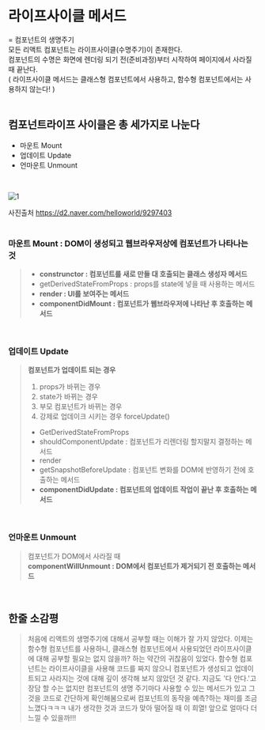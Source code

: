 # 라이프사이클 메서드<br>
= 컴포넌트의 생명주기 <br>
모든 리액트 컴포넌트는 라이프사이클(수명주기)이 존재한다.<br>
컴포넌트의 수명은 화면에 렌더링 되기 전(준비과정)부터 시작하여 페이지에서 사라질 때 끝난다.<br>
    ( 라이프사이클 메서드는 클래스형 컴포넌트에서 사용하고, 함수형 컴포넌트에서는 사용하지 않는다! )<br>
<br>

## 컴포넌트라이프 사이클은 총 세가지로 나눈다<br>
- 마운트 Mount 
- 업데이트 Update
- 언마운트 Unmount
<br>

![1](https://user-images.githubusercontent.com/85012454/183276096-424c28a0-4840-4176-bb42-184ed5e2174c.PNG)

사진출처 https://d2.naver.com/helloworld/9297403<br>
<br>

### 마운트 Mount : DOM이 생성되고 웹브라우저상에 컴포넌트가 나타나는 것<br>
> - **construnctor : 컴포넌트를 새로 만들 대 호출되는 클래스 생성자 메서드<br>**
> - getDerivedStateFromProps : props를 state에 넣을 때 사용하는 메서드<br>
> - **render : UI를 보여주는 메서드<br>**
> - **componentDidMount : 컴포넌트가 웹브라우저에 나타난 후 호출하는 메서드<br>**
<br>

### 업데이트 Update <br>
> **컴포넌트가 업데이트 되는 경우<br>**
> 1. props가 바뀌는 경우<br>
> 2. state가 바뀌는 경우<br>
> 3. 부모 컴포넌트가 바뀌는 경우<br>
> 4. 강제로 업데이크 시키는 경우 forceUpdate() <br>
> - GetDerivedStateFromProps<br>
> - shouldComponentUpdate : 컴포넌트가 리렌더링 할지말지 결정하는 메서드<br>
> - render<br>
> - getSnapshotBeforeUpdate : 컴포넌트 변화를 DOM에 반영하기 전에 호출하는 메서드<br>
> - **componentDidUpdate : 컴포넌트의 업데이트 작업이 끝난 후 호출하는 메서드**
<br>

### 언마운트 Unmount
> 컴포넌트가 DOM에서 사라질 때<br>
> **componentWillUnmount : DOM에서 컴포넌트가 제거되기 전 호출하는 메서드**
<br>


## 한줄 소감평
> 처음에 리액트의 생명주기에 대해서 공부할 때는 이해가 잘 가지 않았다. 이제는 함수형 컴포넌트를 사용하니, 클래스형 컴포넌트에서 사용되었던 라이프사이클에 대해 공부할 필요는 없지 않을까? 하는 약간의 귀찮음이 있었다. 함수형 컴포넌트는 라이프사이클을 사용해 코드를 짜지 않으니 컴포넌트가 생성되고 업데이트되고 사라지는 것에 대해 깊이 생각해 보지 않았던 것 같다. 지금도 '다 안다.'고 장담 할 수는 없지만 컴포넌트의 생명 주기마다 사용할 수 있는 메서드가 있고 그것을 코드로 간단하게 확인해봄으로써 컴포넌트의 동작을 예측?하는 재미를 조금 느꼈다ㅋㅋㅋ 내가 생각한 것과 코드가 맞아 떨어질 때 이 희열! 앞으로 얼마다 더 느낄 수 있을까!!! 

